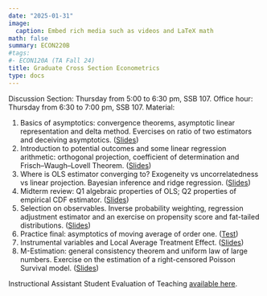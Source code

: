 ```yaml
---
date: "2025-01-31"
image:
  caption: Embed rich media such as videos and LaTeX math
math: false
summary: ECON220B
#tags:
#- ECON120A (TA Fall 24)
title: Graduate Cross Section Econometrics
type: docs
---
```


Discussion Section: Thursday from 5:00 to 6:30 pm, SSB 107. Office hour: Thursday from 6:30 to 7:00 pm, SSB 107. Material:
1. Basics of asymptotics: convergence theorems, asymptotic linear representation and delta method. Evercises on ratio of two estimators and deceiving asymptotics. ([Slides](https://lapobini.github.io/discussion/ECON220B_winter25/ds1.pdf))
2. Introduction to potential outcomes and some linear regression arithmetic: orthogonal projection, coefficient of determination and Frisch–Waugh–Lovell Theorem. ([Slides](https://lapobini.github.io/discussion/ECON220B_winter25/ds2.pdf))
3. Where is OLS estimator converging to? Exogeneity vs uncorrelatedness vs linear projection. Bayesian inference and ridge regression. ([Slides](https://lapobini.github.io/discussion/ECON220B_winter25/ds3.pdf))
4. Midterm review: Q1 algebraic properties of OLS; Q2 properties of empirical CDF estimator. ([Slides](https://lapobini.github.io/discussion/ECON220B_winter25/ds4_annotated.pdf))
5. Selection on observables. Inverse probability weighting, regression adjustment estimator and an exercise on propensity score and fat-tailed distributions. ([Slides](https://lapobini.github.io/discussion/ECON220B_winter25/ds5.pdf))
6. Practice final: asymptotics of moving average of order one. ([Test](https://lapobini.github.io/discussion/ECON220B_winter25/MockExam.pdf))
7. Instrumental variables and Local Average Treatment Effect. ([Slides](https://lapobini.github.io/discussion/ECON220B_winter25/ds7_8.pdf))
8. M-Estimation: general consistency theorem and uniform law of large numbers. Exercise on the estimation of a right-censored Poisson Survival model. ([Slides](https://lapobini.github.io/discussion/ECON220B_winter25/ds9.pdf))

Instructional Assistant Student Evaluation of Teaching [available here](https://lapobini.github.io/discussion/ECON220B_winter25/220B_evaluation_2025.pdf).